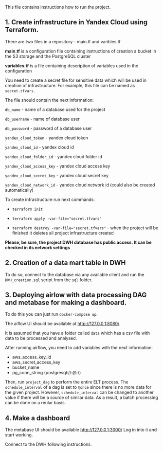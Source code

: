 This file contains instructions how to run the project.

## 1. Create infrastructure in Yandex Cloud using Terraform.

There are two files in a repository - main.tf and varibles.tf

**main.tf** is a configuration file containing instructions of creation a bucket in the S3 storage and the PostgreSQL cluster

**variables.tf** is a file containing description of variables used in the configuration

You need to create a secret file for sensitive data which will be used in creation of infrastructure. For example, this file can be named as `secret.tfvars`.

The file should contain the next information:

`db_name` - name of a database used for the project

`db_username` - name of database user

`db_password` - password of a database user

`yandex_cloud_token` - yandex cloud token

`yandex_cloud_id` - yandex cloud id

`yandex_cloud_folder_id` - yandex cloud folder id

`yandex_cloud_access_key` - yandex cloud access key

`yandex_cloud_secret_key` - yandex cloud secret key

`yandex_cloud_network_id` - yandex cloud network id (could also be created automatically)

To create infrastructure run next commands:

 - `terraform init`

 - `terraform apply -var-file="secret.tfvars"`

 - `terraform destroy -var-file="secret.tfvars"` - when the project will be finished it deletes all project infrastructure created

 **Please, be sure, the project DWH database has public access. It can be checked in its network settings**

 ## 2. Creation of a data mart table in DWH

 To do so, connect to the database via any available client and run the `DWH_creation.sql` script from the `sql` folder.

 ## 3. Deploying airlow with data processing DAG and metabase for making a dashboard.

 To do this you can just run `docker-compose up`.

The aiflow UI should be available at http://127.0.0.1:8080/

It is assumed that you have a folder called `data` which has a csv file with data to be processed and analysed.

 After running airflow, you need to add variables with the next information:

- aws_access_key_id 
- aws_secret_access_key 
- bucket_name 
- pg_conn_string (postgresql://<user name>:<user password>@<host>:<port>/<project name>)

Then, run `project_dag` to perform the entire ELT process. 
The `schedule_interval` of a dag is set to `@once` since there is no more data for the given project. However, `schedule_interval` can be changed to another value if there will be a source of similar data. As a result, a batch processing can be done on a reular basis.

## 4. Make a dashboard

The metabase UI should be available http://127.0.0.1:3000/
Log in into it and start working.

Connect to the DWH following instructions.




 
